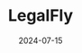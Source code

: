 ---  
layout: startup_page  
title: "LegalFly"  
id: "legalfly.com"  
permalink: "/legalflylegalfly.com07152024/"  
website: "https://www.legalfly.com/"  
funding_round: "Series A"  
funding_amount: "€15M"  
investors: "Notion Capital, Redalpine, Fortino Capital"  
about: "LegalFly develops legal AI solutions for law firms and in-house teams, particularly in finance and insurance. Their platform automates legal services, enhancing productivity and ensuring data security through on-premise anonymization and an LLM-agnostic approach. They serve dozens of leading European law firms and have partnerships with major companies."  
markets: "LegalTech, AI, Finance, Compliance, Procurement, Generative AI"  
hq: "Ghent, Flemish Region, Belgium"  
founded_year: "2023"  
linkedin: "https://www.linkedin.com/company/legalflyai"  
twitter: ""  
instagram: ""  
facebook: ""  
crunchbase: "https://www.crunchbase.com/organization/legalfly-2063"  
pitchbook: ""  

date_display: "15-Jul-2024"  
date: "2024-07-15"

# SEO Optimization  
meta_title: "LegalFly - Series A Funding (€15M)"  
meta_description: "LegalFly, LegalFly develops legal AI solutions for law firms and in-house teams, particularly in finance and insurance. Their platform automates legal services,..."  
meta_keywords: "LegalFly, LegalTech, AI, Finance, Compliance, Procurement, Generative AI, Series A funding"  
canonical_url: "https://startup.projectstartups.com/legalflylegalfly.com07152024/"  
---
